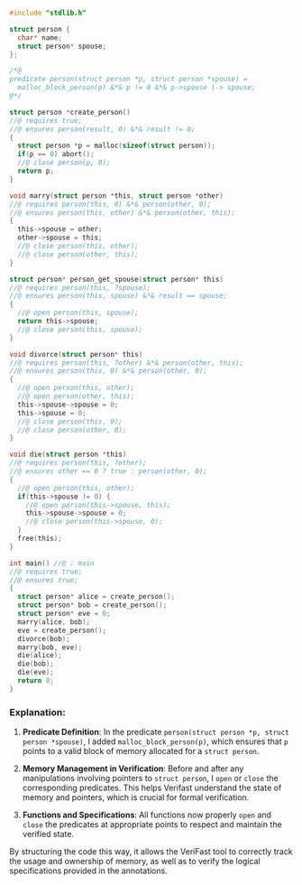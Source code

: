 ```c
#include "stdlib.h"

struct person {
  char* name;
  struct person* spouse;
};

/*@
predicate person(struct person *p, struct person *spouse) =
  malloc_block_person(p) &*& p != 0 &*& p->spouse |-> spouse;
@*/

struct person *create_person()
//@ requires true;
//@ ensures person(result, 0) &*& result != 0;
{
  struct person *p = malloc(sizeof(struct person));
  if(p == 0) abort();
  //@ close person(p, 0);
  return p;
}

void marry(struct person *this, struct person *other)
//@ requires person(this, 0) &*& person(other, 0);
//@ ensures person(this, other) &*& person(other, this);
{
  this->spouse = other;
  other->spouse = this;
  //@ close person(this, other);
  //@ close person(other, this);
}

struct person* person_get_spouse(struct person* this)
//@ requires person(this, ?spouse);
//@ ensures person(this, spouse) &*& result == spouse;
{
  //@ open person(this, spouse);
  return this->spouse;
  //@ close person(this, spouse);
}

void divorce(struct person* this)
//@ requires person(this, ?other) &*& person(other, this);
//@ ensures person(this, 0) &*& person(other, 0);
{
  //@ open person(this, other);
  //@ open person(other, this);
  this->spouse->spouse = 0;
  this->spouse = 0;
  //@ close person(this, 0);
  //@ close person(other, 0);
}

void die(struct person *this)
//@ requires person(this, ?other);
//@ ensures other == 0 ? true : person(other, 0);
{
  //@ open person(this, other);
  if(this->spouse != 0) {
    //@ open person(this->spouse, this);
    this->spouse->spouse = 0;
    //@ close person(this->spouse, 0);
  }
  free(this);
}

int main() //@ : main
//@ requires true;
//@ ensures true;
{
  struct person* alice = create_person();
  struct person* bob = create_person();
  struct person* eve = 0;
  marry(alice, bob);
  eve = create_person();
  divorce(bob);
  marry(bob, eve);
  die(alice);
  die(bob);
  die(eve);
  return 0;
}
```

### Explanation:

1. **Predicate Definition**: In the predicate `person(struct person *p, struct person *spouse)`, I added `malloc_block_person(p)`, which ensures that `p` points to a valid block of memory allocated for a `struct person`.

2. **Memory Management in Verification**: Before and after any manipulations involving pointers to `struct person`, I `open` or `close` the corresponding predicates. This helps Verifast understand the state of memory and pointers, which is crucial for formal verification.

3. **Functions and Specifications**: All functions now properly `open` and `close` the predicates at appropriate points to respect and maintain the verified state.

By structuring the code this way, it allows the VeriFast tool to correctly track the usage and ownership of memory, as well as to verify the logical specifications provided in the annotations.
